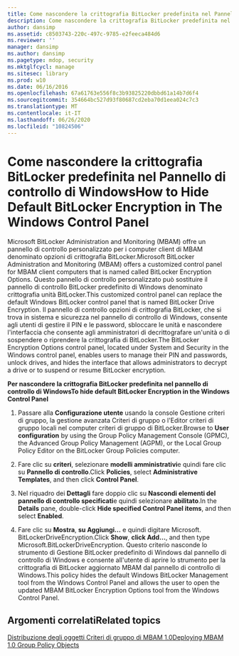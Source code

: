 ```yaml
---
title: Come nascondere la crittografia BitLocker predefinita nel Pannello di controllo di Windows
description: Come nascondere la crittografia BitLocker predefinita nel Pannello di controllo di Windows
author: dansimp
ms.assetid: c8503743-220c-497c-9785-e2feeca484d6
ms.reviewer: ''
manager: dansimp
ms.author: dansimp
ms.pagetype: mdop, security
ms.mktglfcycl: manage
ms.sitesec: library
ms.prod: w10
ms.date: 06/16/2016
ms.openlocfilehash: 67a61763e556f8c3b93825220dbbd61a14b7d6f4
ms.sourcegitcommit: 354664bc527d93f80687cd2eba70d1eea024c7c3
ms.translationtype: MT
ms.contentlocale: it-IT
ms.lasthandoff: 06/26/2020
ms.locfileid: "10824506"
---
```

# <span data-ttu-id="1abf5-103">Come nascondere la crittografia BitLocker predefinita nel Pannello di controllo di Windows</span><span class="sxs-lookup"><span data-stu-id="1abf5-103">How to Hide Default BitLocker Encryption in The Windows Control Panel</span></span>


<span data-ttu-id="1abf5-104">Microsoft BitLocker Administration and Monitoring (MBAM) offre un pannello di controllo personalizzato per i computer client di MBAM denominato opzioni di crittografia BitLocker.</span><span class="sxs-lookup"><span data-stu-id="1abf5-104">Microsoft BitLocker Administration and Monitoring (MBAM) offers a customized control panel for MBAM client computers that is named called BitLocker Encryption Options.</span></span> <span data-ttu-id="1abf5-105">Questo pannello di controllo personalizzato può sostituire il pannello di controllo BitLocker predefinito di Windows denominato crittografia unità BitLocker.</span><span class="sxs-lookup"><span data-stu-id="1abf5-105">This customized control panel can replace the default Windows BitLocker control panel that is named BitLocker Drive Encryption.</span></span> <span data-ttu-id="1abf5-106">Il pannello di controllo opzioni di crittografia BitLocker, che si trova in sistema e sicurezza nel pannello di controllo di Windows, consente agli utenti di gestire il PIN e le password, sbloccare le unità e nascondere l'interfaccia che consente agli amministratori di decrittografare un'unità o di sospendere o riprendere la crittografia di BitLocker.</span><span class="sxs-lookup"><span data-stu-id="1abf5-106">The BitLocker Encryption Options control panel, located under System and Security in the Windows control panel, enables users to manage their PIN and passwords, unlock drives, and hides the interface that allows administrators to decrypt a drive or to suspend or resume BitLocker encryption.</span></span>

**<span data-ttu-id="1abf5-107">Per nascondere la crittografia BitLocker predefinita nel pannello di controllo di Windows</span><span class="sxs-lookup"><span data-stu-id="1abf5-107">To hide default BitLocker Encryption in the Windows Control Panel</span></span>**

1.  <span data-ttu-id="1abf5-108">Passare alla **Configurazione utente** usando la console Gestione criteri di gruppo, la gestione avanzata Criteri di gruppo o l'Editor criteri di gruppo locali nel computer criteri di gruppo di BitLocker.</span><span class="sxs-lookup"><span data-stu-id="1abf5-108">Browse to **User configuration** by using the Group Policy Management Console (GPMC), the Advanced Group Policy Management (AGPM), or the Local Group Policy Editor on the BitLocker Group Policies computer.</span></span>

2.  <span data-ttu-id="1abf5-109">Fare clic su **criteri**, selezionare **modelli amministrativi**e quindi fare clic su **Pannello di controllo**.</span><span class="sxs-lookup"><span data-stu-id="1abf5-109">Click **Policies**, select **Administrative Templates**, and then click **Control Panel**.</span></span>

3.  <span data-ttu-id="1abf5-110">Nel riquadro dei **Dettagli** fare doppio clic su **Nascondi elementi del pannello di controllo specificati**e quindi selezionare **abilitato**.</span><span class="sxs-lookup"><span data-stu-id="1abf5-110">In the **Details** pane, double-click **Hide specified Control Panel items**, and then select **Enabled**.</span></span>

4.  <span data-ttu-id="1abf5-111">Fare clic su **Mostra**, **su Aggiungi...** e quindi digitare Microsoft. BitLockerDriveEncryption.</span><span class="sxs-lookup"><span data-stu-id="1abf5-111">Click **Show**, **click Add…**, and then type Microsoft.BitLockerDriveEncryption.</span></span> <span data-ttu-id="1abf5-112">Questo criterio nasconde lo strumento di Gestione BitLocker predefinito di Windows dal pannello di controllo di Windows e consente all'utente di aprire lo strumento per la crittografia di BitLocker aggiornato MBAM dal pannello di controllo di Windows.</span><span class="sxs-lookup"><span data-stu-id="1abf5-112">This policy hides the default Windows BitLocker Management tool from the Windows Control Panel and allows the user to open the updated MBAM BitLocker Encryption Options tool from the Windows Control Panel.</span></span>

## <span data-ttu-id="1abf5-113">Argomenti correlati</span><span class="sxs-lookup"><span data-stu-id="1abf5-113">Related topics</span></span>


[<span data-ttu-id="1abf5-114">Distribuzione degli oggetti Criteri di gruppo di MBAM 1.0</span><span class="sxs-lookup"><span data-stu-id="1abf5-114">Deploying MBAM 1.0 Group Policy Objects</span></span>](deploying-mbam-10-group-policy-objects.md)

 

 





